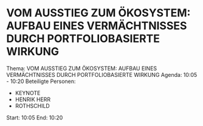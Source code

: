# VOM AUSSTIEG ZUM ÖKOSYSTEM: AUFBAU EINES VERMÄCHTNISSES DURCH PORTFOLIOBASIERTE WIRKUNG
Thema: VOM AUSSTIEG ZUM ÖKOSYSTEM: AUFBAU EINES VERMÄCHTNISSES DURCH PORTFOLIOBASIERTE WIRKUNG
Agenda: 10:05 - 10:20
Beteiligte Personen:
- KEYNOTE
- HENRIK HERR
- ROTHSCHILD

Start: 10:05
End: 10:20
